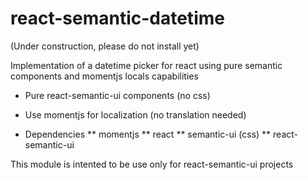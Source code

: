 # react-semantic-datetime

(Under construction, please do not install yet)

Implementation of a datetime picker for react using pure semantic components and momentjs locals capabilities
* Pure react-semantic-ui components (no css)
* Use momentjs for localization (no translation needed)


* Dependencies
** momentjs
** react
** semantic-ui (css)
** react-semantic-ui

This module is intented to be use only for react-semantic-ui projects